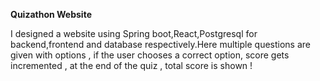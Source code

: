 **Quizathon Website**

I designed a website using Spring boot,React,Postgresql for backend,frontend and database respectively.Here multiple questions are given with options , if the user  chooses a correct option, score gets incremented , at the end of the quiz , total score is shown !
